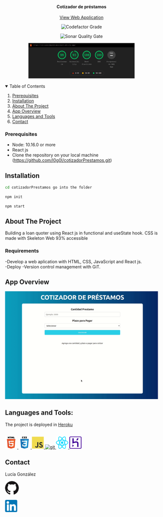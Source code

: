 <!-- PROJECT LOGO -->
<br />
<p align="center">
<h4 align="center">Cotizador de préstamos</h4>
  <p align="center">
    <a href="https://cotizadordeprestamosreact.netlify.app/">View Web Application</a>
  </p>
  <p align="center">
<img src="https://www.codefactor.io/repository/github/l0g0l/cotizadorprestamos/badge" alt="Codefactor Grade">
</p>
<p align="center">
<img src="https://sonarcloud.io/api/project_badges/measure?project=l0g0l_cotizadorPrestamos&metric=alert_status" alt="Sonar Quality Gate"></p>

<p align="center">
<img src="public/img/accesibilidad.png" alt="Accesibility test" width="350"></p
</p>

<!-- TABLE OF CONTENTS -->
<details open="open">
  <summary>Table of Contents</summary>
  <ol>
    <li><a href="#prerequisites">Prerequisites</a></li>
    <li><a href="#installation">Installation</a></li>
    <li><a href="#about-the-project">About The Project</a></li>
    <li><a href="#app-overview">App Overview</a></li>
    <li><a href="#languages-and-tools">Languages and Tools</a></li>
    <li><a href="#contact">Contact</a></li>
  </ol>
</details>


### Prerequisites  
- Node: 10.16.0 or more
- React js
- Clone the repository on your local machine (https://github.com/l0g0l/cotizadorPrestamos.git)

## Installation



```sh
cd cotizadorPrestamos go into the folder
```


```sh
npm init

```
```sh
npm start

```


<!-- ABOUT THE PROJECT -->

## About The Project

Building a loan quoter using React js in functional and useState hook.
CSS is made with Skeleton
Web 93% accessible


### Requirements  

-Develop a web aplication with HTML, CSS, JavaScript and React js.  
-Deploy
-Version control management with GiT.




<!-- APP OVERVIEW -->

## App Overview  


<img src="public/img/cotizadorprestamo.gif"  alt="cotizador de prestamos">
<br>

<!-- ACKNOWLEDGEMENTS -->

## Languages and Tools:


The project is deployed in [Heroku](https://www.heroku.com/)  
<br>

<p align="left">
 <a href="https://www.w3.org/html/" target="_blank"> <img src="https://raw.githubusercontent.com/devicons/devicon/master/icons/html5/html5-original-wordmark.svg" alt="html5" width="40" height="40"/> </a> 
    <a href="https://www.w3schools.com/css/" target="_blank"> 
        <img src="https://raw.githubusercontent.com/devicons/devicon/master/icons/css3/css3-original-wordmark.svg" alt="css3" width="40" height="40"/>
    </a> 
    <a href="https://developer.mozilla.org/en-US/docs/Web/JavaScript" target="_blank">
        <img src="https://raw.githubusercontent.com/devicons/devicon/master/icons/javascript/javascript-original.svg" alt="javascript" width="40" height="40"/>
    </a>
    <a href="https://git-scm.com/" target="_blank">
        <img src="https://www.vectorlogo.zone/logos/git-scm/git-scm-icon.svg" alt="git" width="40" height="40"/>
    </a>
      <a href="https://www.react.com/" target="_blank">
        <img src="public/img/react.svg" alt="githubPages" width="40" height="40"/>
    </a>
     <a href="https://www.heroku.com/" target="_blank">
        <img src="public/img/heroku-icon.svg" alt="githubPages" width="40" height="40"/>
    </a>
    
</p>

<!-- CONTACT -->

## Contact

Lucía González

[<img src="https://github.com/l0g0l/hackathonmwc/raw/main/src/images/GitHub.png" width=45px heigth=45px>](https://github.com/l0g0l)

[<img src="https://github.com/l0g0l/hackathonmwc/raw/main/src/images/linkedin.png"  width=40px heigth=40px>](https://www.linkedin.com/in/luciagonzalezlara)